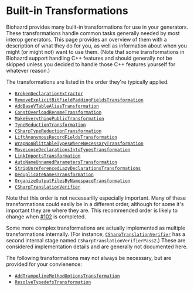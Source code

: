 Built-in Transformations
===================================================================================================

Biohazrd provides many built-in transformations for use in your generators. These transformations handle common tasks generally needed by most interop generators. This page provides an overview of them with a description of what they do for you, as well as information about when you might (or might not) want to use them. (Note that some transformations in Biohazrd support handling C++ features and should generally not be skipped unless you decided to handle those C++ features yourself for whatever reason.)

The transformations are listed in the order they're typically applied.

* [`BrokenDeclarationExtractor`](BrokenDeclarationExtractor.md)
* [`RemoveExplicitBitFieldPaddingFieldsTransformation`](RemoveExplicitBitFieldPaddingFieldsTransformation.md)
* [`AddBaseVTableAliasTransformation`](AddBaseVTableAliasTransformation.md)
* [`ConstOverloadRenameTransformation`](ConstOverloadRenameTransformation.md)
* [`MakeEverythingPublicTransformation`](MakeEverythingPublicTransformation.md)
* [`TypeReductionTransformation`](TypeReductionTransformation.md)
* [`CSharpTypeReductionTransformation`](CSharpTypeReductionTransformation.md)
* [`LiftAnonymousRecordFieldsTransformation`](LiftAnonymousRecordFieldsTransformation.md)
* [`WrapNonBlittableTypesWhereNecessaryTransformation`](WrapNonBlittableTypesWhereNecessaryTransformation.md)
* [`MoveLooseDeclarationsIntoTypesTransformation`](MoveLooseDeclarationsIntoTypesTransformation.md)
* [`LinkImportsTransformation`](LinkImportsTransformation.md)
* [`AutoNameUnnamedParametersTransformation`](AutoNameUnnamedParametersTransformation.md)
* [`StripUnreferencedLazyDeclarationsTransformations`](StripUnreferencedLazyDeclarationsTransformation.md)
* [`DeduplicateNamesTransformation`](DeduplicateNamesTransformation.md)
* [`OrganizeOutputFilesByNamespaceTransformation`](OrganizeOutputFilesByNamespaceTransformation.md)
* [`CSharpTranslationVerifier`](CSharpTranslationVerifier.md)

Note that this order is not necessarilly especially important. Many of these transformations could easily be in a different order, although for some it's important they are where they are. This recommended order is likely to change when [#102](https://github.com/InfectedLibraries/Biohazrd/issues/102) is completed.

Some more complex transformations are actually implemented as multiple transformations internally. (For instance, [`CSharpTranslationVerifier`](CSharpTranslationVerifier.md) has a second internal stage named `CSharpTranslationVerifierPass2`.) These are considered implementation details and are generally not documented here.

The following transformations may not always be necessary, but are provided for your convienence:

* [`AddTrampolineMethodOptionsTransformation`](AddTrampolineMethodOptionsTransformation.md)
* [`ResolveTypedefsTransformation`](ResolveTypedefsTransformation.md)

